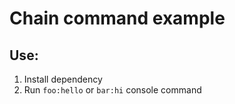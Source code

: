 Chain command example
========================

Use:
--------------
1. Install dependency
2. Run ```foo:hello``` or ```bar:hi``` console command
